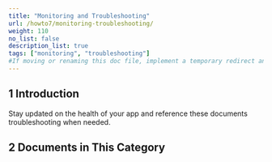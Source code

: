 ```yaml
---
title: "Monitoring and Troubleshooting"
url: /howto7/monitoring-troubleshooting/
weight: 110
no_list: false
description_list: true 
tags: ["monitoring", "troubleshooting"]
#If moving or renaming this doc file, implement a temporary redirect and let the respective team know they should update the URL in the product. See Mapping to Products for more details.
---
```


## 1 Introduction

Stay updated on the health of your app and reference these documents troubleshooting when needed.

## 2 Documents in This Category
